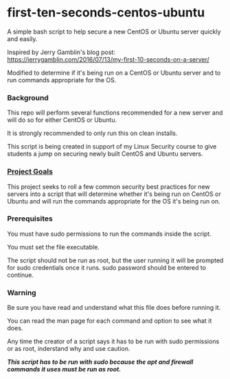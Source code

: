 # first-ten-seconds-centos-ubuntu

A simple bash script to help secure a new CentOS or Ubuntu server quickly and easily.

Inspired by Jerry Gamblin's blog post: https://jerrygamblin.com/2016/07/13/my-first-10-seconds-on-a-server/

Modified to determine if it's being run on a CentOS or Ubuntu server and to run commands appropriate for the OS.

### Background

This repo will perform several functions recommended for a new server and will do so for either CentOS or Ubuntu.

It is strongly recommended to only run this on clean installs. 

This script is being created in support of my Linux Security course to give students a jump on securing newly built CentOS and Ubuntu servers.

### [Project Goals](#project-goals)

This project seeks to roll a few common security best practices for new servers into a script that will determine whether it's being run on CentOS or Ubuntu and will run the commands appropriate for the OS it's being run on.

### Prerequisites

You must have sudo permissions to run the commands inside the script.

You must set the file executable.

The script should not be run as root, but the user running it will be prompted for sudo credentials once it runs. sudo password should be entered to continue.

### Warning

Be sure you have read and understand what this file does before running it.

You can read the man page for each command and option to see what it does.

Any time the creator of a script says it has to be run with sudo permissions or as root, inderstand why and use caution.

***This script has to be run with sudo because the apt and firewall commands it uses must be run as root.***

